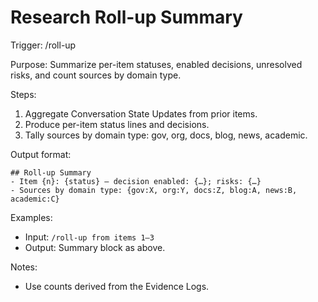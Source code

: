 # Research Roll-up Summary

Trigger: /roll-up

Purpose: Summarize per-item statuses, enabled decisions, unresolved risks, and count sources by domain type.

Steps:
1. Aggregate Conversation State Updates from prior items.
2. Produce per-item status lines and decisions.
3. Tally sources by domain type: gov, org, docs, blog, news, academic.

Output format:
```
## Roll-up Summary
- Item {n}: {status} — decision enabled: {…}; risks: {…}
- Sources by domain type: {gov:X, org:Y, docs:Z, blog:A, news:B, academic:C}
```

Examples:
- Input: `/roll-up from items 1–3`
- Output: Summary block as above.

Notes:
- Use counts derived from the Evidence Logs.
